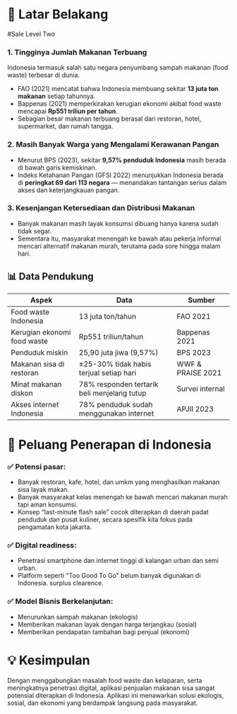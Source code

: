 # 📌 Latar Belakang

#Sale Level Two

### 1. Tingginya Jumlah Makanan Terbuang

Indonesia termasuk salah satu negara penyumbang sampah makanan (food waste) terbesar di dunia.

* FAO (2021) mencatat bahwa Indonesia membuang sekitar **13 juta ton makanan** setiap tahunnya.
* Bappenas (2021) memperkirakan kerugian ekonomi akibat food waste mencapai **Rp551 triliun per tahun**.
* Sebagian besar makanan terbuang berasal dari restoran, hotel, supermarket, dan rumah tangga.

### 2. Masih Banyak Warga yang Mengalami Kerawanan Pangan

* Menurut BPS (2023), sekitar **9,57% penduduk Indonesia** masih berada di bawah garis kemiskinan.
* Indeks Ketahanan Pangan (GFSI 2022) menunjukkan Indonesia berada di **peringkat 69 dari 113 negara** — menandakan tantangan serius dalam akses dan keterjangkauan pangan.

### 3. Kesenjangan Ketersediaan dan Distribusi Makanan

* Banyak makanan masih layak konsumsi dibuang hanya karena sudah tidak segar.
* Sementara itu, masyarakat menengah ke bawah atau pekerja informal mencari alternatif makanan murah, terutama pada sore hingga malam hari.

## 📊 Data Pendukung

| Aspek                       | Data                                        | Sumber            |
| --------------------------- | ------------------------------------------- | ----------------- |
| Food waste Indonesia        | 13 juta ton/tahun                           | FAO 2021          |
| Kerugian ekonomi food waste | Rp551 triliun/tahun                         | Bappenas 2021     |
| Penduduk miskin             | 25,90 juta jiwa (9,57%)                     | BPS 2023          |
| Makanan sisa di restoran    | ±25-30% tidak habis terjual setiap hari     | WWF & PRAISE 2021 |
| Minat makanan diskon        | 78% responden tertarik beli menjelang tutup | Survei internal   |
| Akses internet Indonesia    | 78% penduduk sudah menggunakan internet     | APJII 2023        |

# 🎯 Peluang Penerapan di Indonesia

### ✅ Potensi pasar:

* Banyak restoran, kafe, hotel, dan umkm yang menghasilkan makanan sisa layak makan.
* Banyak masyarakat kelas menengah ke bawah mencari makanan murah tapi aman konsumsi.
* Konsep “last-minute flash sale” cocok diterapkan di daerah padat penduduk dan pusat kuliner, secara spesifik kita fokus pada pengamatan kota jakarta.

### ✅ Digital readiness:

* Penetrasi smartphone dan internet tinggi di kalangan urban dan semi urban.
* Platform seperti "Too Good To Go" belum banyak digunakan di Indonesia. surplus clearence.

### ✅ Model Bisnis Berkelanjutan:

* Menurunkan sampah makanan (ekologis)
* Memberikan makanan layak dengan harga terjangkau (sosial)
* Memberikan pendapatan tambahan bagi penjual (ekonomi)

# 💡 Kesimpulan

Dengan menggabungkan masalah food waste dan kelaparan, serta meningkatnya penetrasi digital, aplikasi penjualan makanan sisa sangat potensial diterapkan di Indonesia. Aplikasi ini menawarkan solusi ekologis, sosial, dan ekonomi yang berdampak langsung pada masyarakat.
